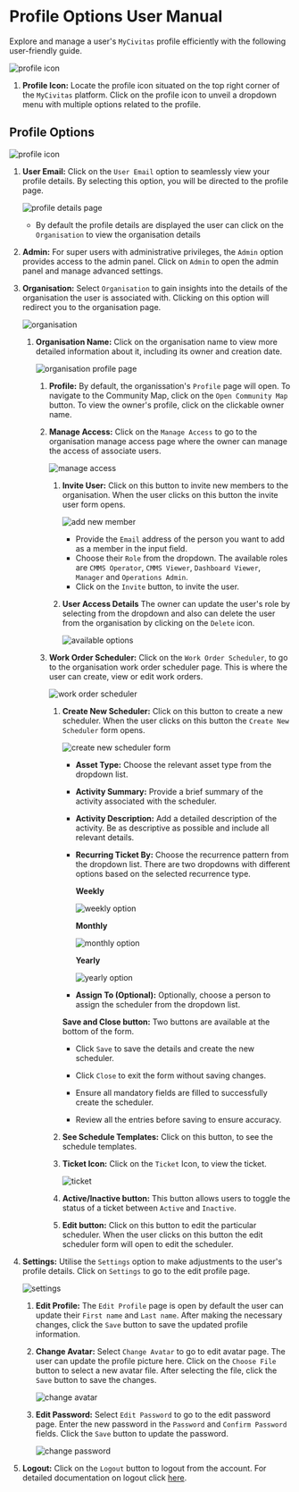 # Profile Options User Manual

Explore and manage a user's `MyCivitas` profile efficiently with the following user-friendly guide.

![profile icon](./img/profile-1.png)

1. **Profile Icon:** Locate the profile icon situated on the top right corner of the `MyCivitas` platform. Click on the profile icon to unveil a dropdown menu with multiple options related to the profile.

## Profile Options

![profile icon](./img/profile-7.png)

1. **User Email:** Click on the `User Email` option to seamlessly view your profile details. By selecting this option, you will be directed to the profile page.

    ![profile details page](./img/profile-2.png)

    - By default the profile details are displayed the user can click on the `Organisation` to view the organisation details

2. **Admin:** For super users with administrative privileges, the `Admin` option provides access to the admin panel. Click on `Admin` to open the admin panel and manage advanced settings.

3. **Organisation:** Select `Organisation` to gain insights into the details of the organisation the user is associated with. Clicking on this option will redirect you to the organisation page.

    ![organisation](./img/profile-3.png)

    1. **Organisation Name:** Click on the organisation name to view more detailed information about it, including its owner and creation date.

        ![organisation profile page](./img/profile-10.png)

        1. **Profile:** By default, the organissation's `Profile` page will open. To navigate to the Community Map, click on the `Open Community Map` button. To view the owner's profile, click on the clickable owner name.

        2. **Manage Access:** Click on the `Manage Access` to go to the organisation manage access page where the owner can manage the access of associate users.

            ![manage access](./img/profile-11.png)

            1. **Invite User:** Click on this button to invite new members to the organisation. When the user clicks on this button the invite user form opens.

                ![add new member](./img/profile-12.png)

                - Provide the `Email` address of the person you want to add as a member in the input field.
                - Choose their `Role` from the dropdown. The available roles are `CMMS Operator`, `CMMS Viewer`, `Dashboard Viewer`, `Manager` and `Operations Admin`.
                - Click on the `Invite` button, to invite the user.

            2. **User Access Details** The owner can update the user's role by selecting from the dropdown and also can delete the user from the organisation by clicking on the `Delete` icon.

                ![available options](./img/profile-13.png)
        
        3. **Work Order Scheduler:** Click on the `Work Order Scheduler`, to go to the organisation work order scheduler page. This is where the user can create, view or edit work orders.

            ![work order scheduler](./img/profile-14.png)

            1. **Create New Scheduler:** Click on this button to create a new scheduler. When the user clicks on this button the `Create New Scheduler` form opens.

                ![create new scheduler form](./img/profile-15.png)

                - **Asset Type:** Choose the relevant asset type from the dropdown list.

                - **Activity Summary:** Provide a brief summary of the activity associated with the scheduler.

                - **Activity Description:** Add a detailed description of the activity. Be as descriptive as possible and include all relevant details.

                - **Recurring Ticket By:** Choose the recurrence pattern from the dropdown list. There are two dropdowns with different options based on the selected recurrence type.

                    **Weekly**

                    ![weekly option](./img/profile-16.png)

                    **Monthly**

                    ![monthly option](./img/profile-17.png)

                    **Yearly**

                    ![yearly option](./img/profile-18.png)

                - **Assign To (Optional):** Optionally, choose a person to assign the scheduler from the dropdown list.

                **Save and Close button:** Two buttons are available at the bottom of the form.

                - Click `Save` to save the details and create the new scheduler.

                - Click `Close` to exit the form without saving changes.

                - Ensure all mandatory fields are filled to successfully create the scheduler.

                - Review all the entries before saving to ensure accuracy.

            2. **See Schedule Templates:** Click on this button, to see the schedule templates.

            3. **Ticket Icon:** Click on the `Ticket` Icon, to view the ticket.

                ![ticket](./img/profile-19.png)
            
            4. **Active/Inactive button:** This button allows users to toggle the status of a ticket between `Active` and `Inactive`.

            5. **Edit button:** Click on this button to edit the particular scheduler. When the user clicks on this button the edit scheduler form will open to edit the scheduler.

4. **Settings:** Utilise the `Settings` option to make adjustments to the user's profile details. Click on `Settings` to go to the edit profile page.

    ![settings](./img/profile-4.png)

    1. **Edit Profile:** The `Edit Profile` page is open by default the user can update their `First name` and `Last name`. After making the necessary changes, click the `Save` button to save the updated profile information.

    2. **Change Avatar:** Select `Change Avatar` to go to edit avatar page. The user can update the profile picture here. Click on the `Choose File` button to select a new avatar file. After selecting the file, click the `Save` button to save the changes.

        ![change avatar](./img/profile-8.png)
    
    3. **Edit Password:** Select `Edit Password` to go to the edit password page. Enter the new password in the `Password` and `Confirm Password` fields. Click the `Save` button to update the password.

        ![change password](./img/profile-9.png)

5. **Logout:** Click on the `Logout` button to logout from the account. For detailed documentation on logout click [here](logout.md).
